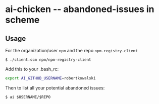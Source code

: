 # ai-chicken -- abandoned-issues in scheme

## Usage

For the organization/user `npm` and the repo `npm-registry-client`
```
$ ./client.scm npm/npm-registry-client
```

Add this to your .bash_rc:

```bash
export AI_GITHUB_USERNAME=robertkowalski
```

Then to list all your potential abandoned issues:

```
$ ai $USERNAME/$REPO
```
